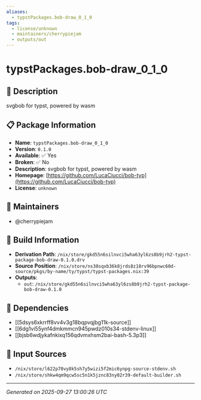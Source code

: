 ```yaml
---
aliases:
  - typstPackages.bob-draw_0_1_0
tags:
  - license/unknown
  - maintainers/cherrypiejam
  - outputs/out
---
```


# typstPackages.bob-draw_0_1_0

## 📝 Description

svgbob for typst, powered by wasm

## 📋 Package Information

- **Name**: `typstPackages.bob-draw_0_1_0`
- **Version**: `0.1.0`
- **Available**: ✅ Yes
- **Broken**: ✅ No
- **Description**: svgbob for typst, powered by wasm
- **Homepage**: [https://github.com/LucaCiucci/bob-typ](https://github.com/LucaCiucci/bob-typ)
- **License**: `unknown`
## 👥 Maintainers

- @cherrypiejam


## 🔧 Build Information

- **Derivation Path**: `/nix/store/gkd55n6silnvci5wha63yl6zs8b9jrh2-typst-package-bob-draw-0.1.0.drv`
- **Source Position**: `/nix/store/ns30sqxb36k8jrds8z18rv96bpnwc60d-source/pkgs/by-name/ty/typst/typst-packages.nix:39`
- **Outputs**:
  - `out`:  `/nix/store/gkd55n6silnvci5wha63yl6zs8b9jrh2-typst-package-bob-draw-0.1.0`

## 🔗 Dependencies

- [[5dsys6xkrrff8vv4v3g18bqpvqjbg11k-source]]
- [[6dg1vi55ynf4dmkmmcn945pwdz010s34-stdenv-linux]]
- [[bjsb6wdjykafnkixq156qdvmxhsm2bai-bash-5.3p3]]

## 📁 Input Sources

- `/nix/store/l622p70vy8k5sh7y5wizi5f2mic6ynpg-source-stdenv.sh`
- `/nix/store/shkw4qm9qcw5sc5n1k5jznc83ny02r39-default-builder.sh`

---
*Generated on 2025-09-27 13:00:26 UTC*
